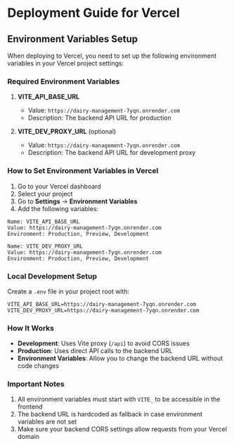 # Deployment Guide for Vercel

## Environment Variables Setup

When deploying to Vercel, you need to set up the following environment variables in your Vercel project settings:

### Required Environment Variables

1. **VITE_API_BASE_URL**
   - Value: `https://dairy-management-7yqn.onrender.com`
   - Description: The backend API URL for production

2. **VITE_DEV_PROXY_URL** (optional)
   - Value: `https://dairy-management-7yqn.onrender.com`
   - Description: The backend API URL for development proxy

### How to Set Environment Variables in Vercel

1. Go to your Vercel dashboard
2. Select your project
3. Go to **Settings** → **Environment Variables**
4. Add the following variables:

```
Name: VITE_API_BASE_URL
Value: https://dairy-management-7yqn.onrender.com
Environment: Production, Preview, Development

Name: VITE_DEV_PROXY_URL
Value: https://dairy-management-7yqn.onrender.com
Environment: Production, Preview, Development
```

### Local Development Setup

Create a `.env` file in your project root with:

```env
VITE_API_BASE_URL=https://dairy-management-7yqn.onrender.com
VITE_DEV_PROXY_URL=https://dairy-management-7yqn.onrender.com
```

### How It Works

- **Development**: Uses Vite proxy (`/api`) to avoid CORS issues
- **Production**: Uses direct API calls to the backend URL
- **Environment Variables**: Allow you to change the backend URL without code changes

### Important Notes

1. All environment variables must start with `VITE_` to be accessible in the frontend
2. The backend URL is hardcoded as fallback in case environment variables are not set
3. Make sure your backend CORS settings allow requests from your Vercel domain 